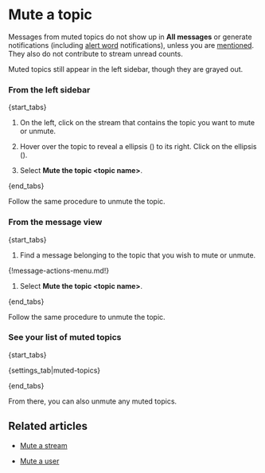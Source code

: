# Mute a topic

Messages from muted topics do not show up in **All messages** or generate
notifications (including [alert word](/help/add-an-alert-word)
notifications), unless you are
[mentioned](/help/mention-a-user-or-group). They also do not contribute to
stream unread counts.

Muted topics still appear in the left sidebar, though they are grayed out.

### From the left sidebar

{start_tabs}

1. On the left, click on the stream that contains the topic you want to mute or unmute.

2. Hover over the topic to reveal a ellipsis
   (<i class="zulip-icon zulip-icon-ellipsis-v-solid"></i>) to its right.
   Click on the ellipsis (<i class="zulip-icon zulip-icon-ellipsis-v-solid"></i>).

4. Select **Mute the topic <topic name\>**.

{end_tabs}

Follow the same procedure to unmute the topic.

### From the message view

{start_tabs}

1. Find a message belonging to the topic that you wish to mute or unmute.

{!message-actions-menu.md!}

1. Select **Mute the topic <topic name\>**.

{end_tabs}

Follow the same procedure to unmute the topic.

### See your list of muted topics

{start_tabs}

{settings_tab|muted-topics}

{end_tabs}

From there, you can also unmute any muted topics.

## Related articles

* [Mute a stream](/help/mute-a-stream)

* [Mute a user](/help/mute-a-user)
